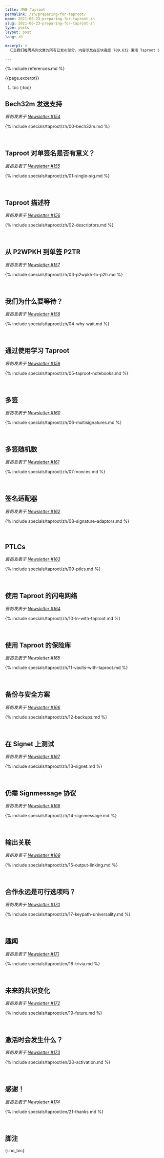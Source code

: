 ```yaml
---
title: 准备 Taproot
permalink: /zh/preparing-for-taproot/
name: 2021-06-23-preparing-for-taproot-zh
slug: 2021-06-23-preparing-for-taproot-zh
type: posts
layout: post
lang: zh

excerpt: >
  汇总我们每周系列文章的所有已发布部分，内容涉及在区块高度 709,632 激活 Taproot 的准备工作。

---
```

<style>
/* 为了帮助读者理解每部分最初是独立发布的，H2 标题之间增加一些额外的间距 */
h2:not(:first-of-type) { margin-top: 3em; }
</style>

{% include references.md %}

{{page.excerpt}}

1. toc
{:toc}

## Bech32m 发送支持

*最初发表于 [Newsletter #154](/zh/newsletters/2021/06/23/#准备-taproot-1bech32m-发送支持)*

{% include specials/taproot/zh/00-bech32m.md %}

## Taproot 对单签名是否有意义？

*最初发表于 [Newsletter #155](/zh/newsletters/2021/06/30/#准备-taproot-2taproot-对单签名是否有意义)*

{% include specials/taproot/zh/01-single-sig.md %}

## Taproot 描述符

*最初发表于 [Newsletter #156](/zh/newsletters/2021/07/07/#准备-taproot-3taproot-描述符)*

{% include specials/taproot/zh/02-descriptors.md %}

## 从 P2WPKH 到单签 P2TR

*最初发表于 [Newsletter #157](/zh/newsletters/2021/07/14/#准备-taproot-4从-p2wpkh-到单签-p2tr)*

{% include specials/taproot/zh/03-p2wpkh-to-p2tr.md %}

## 我们为什么要等待？

*最初发表于 [Newsletter #158](/zh/newsletters/2021/07/21/#准备-taproot-5我们为什么要等待)*

{% include specials/taproot/zh/04-why-wait.md %}

## 通过使用学习 Taproot

*最初发表于 [Newsletter #159](/zh/newsletters/2021/07/28/#准备-taproot-6通过使用学习-taproot)*

{% include specials/taproot/zh/05-taproot-notebooks.md %}

## 多签

*最初发表于 [Newsletter #160](/zh/newsletters/2021/08/04/#准备-taproot-7多签)*

{% include specials/taproot/zh/06-multisignatures.md %}

## 多签随机数

*最初发表于 [Newsletter #161](/zh/newsletters/2021/08/11/#准备-taproot-8多签随机数)*

{% include specials/taproot/zh/07-nonces.md %}

## 签名适配器

*最初发表于 [Newsletter #162](/zh/newsletters/2021/08/18/#准备-taproot-9签名适配器)*

{% include specials/taproot/zh/08-signature-adaptors.md %}

## PTLCs

*最初发表于 [Newsletter #163](/zh/newsletters/2021/08/25/#准备-taproot-10ptlcs)*

{% include specials/taproot/zh/09-ptlcs.md %}

## 使用 Taproot 的闪电网络

*最初发表于 [Newsletter #164](/zh/newsletters/2021/09/01/#准备-taproot-11使用-taproot-的闪电网络)*

{% include specials/taproot/zh/10-ln-with-taproot.md %}

## 使用 Taproot 的保险库

*最初发表于 [Newsletter #165](/zh/newsletters/2021/09/08/#准备-taproot-12使用-taproot-的保险库)*

{% include specials/taproot/zh/11-vaults-with-taproot.md %}

## 备份与安全方案

*最初发表于 [Newsletter #166](/zh/newsletters/2021/09/15/#准备-taproot-13备份与安全方案)*

{% include specials/taproot/zh/12-backups.md %}

## 在 Signet 上测试

*最初发表于 [Newsletter #167](/zh/newsletters/2021/09/22/#准备-taproot-14在-signet-上测试)*

{% include specials/taproot/zh/13-signet.md %}

## 仍需 Signmessage 协议

*最初发表于 [Newsletter #168](/zh/newsletters/2021/09/29/#准备-taproot-15仍需-signmessage-协议)*

{% include specials/taproot/zh/14-signmessage.md %}

## 输出关联

*最初发表于 [Newsletter #169](/zh/newsletters/2021/10/06/#准备-taproot-16输出关联)*

{% include specials/taproot/zh/15-output-linking.md %}

## 合作永远是可行选项吗？

*最初发表于 [Newsletter #170](/zh/newsletters/2021/10/13/#准备-taproot-17合作永远是可行选项吗)*

{% include specials/taproot/zh/17-keypath-universality.md %}

## 趣闻

*最初发表于 [Newsletter #171](/en/newsletters/2021/10/20/#preparing-for-taproot-18-trivia)*

{% include specials/taproot/en/18-trivia.md %}

## 未来的共识变化

*最初发表于 [Newsletter #172](/en/newsletters/2021/10/27/#preparing-for-taproot-19-future-consensus-changes)*

{% include specials/taproot/en/19-future.md %}

## 激活时会发生什么？

*最初发表于 [Newsletter #173](/en/newsletters/2021/11/03/#preparing-for-taproot-20-what-happens-at-activation)*

{% include specials/taproot/en/20-activation.md %}

## 感谢！

*最初发表于 [Newsletter #174](/en/newsletters/2021/11/10/#preparing-for-taproot-21-thank-you)*

{% include specials/taproot/en/21-thanks.md %}

## 脚注
{:.no_toc}